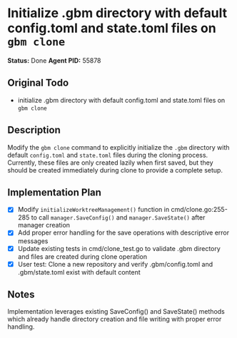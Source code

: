 # Initialize .gbm directory with default config.toml and state.toml files on `gbm clone`
**Status:** Done
**Agent PID:** 55878

## Original Todo
- initialize .gbm directory with default config.toml and state.toml files on `gbm clone`

## Description
Modify the `gbm clone` command to explicitly initialize the `.gbm` directory with default `config.toml` and `state.toml` files during the cloning process. Currently, these files are only created lazily when first saved, but they should be created immediately during clone to provide a complete setup.

## Implementation Plan
- [x] Modify `initializeWorktreeManagement()` function in cmd/clone.go:255-285 to call `manager.SaveConfig()` and `manager.SaveState()` after manager creation
- [x] Add proper error handling for the save operations with descriptive error messages
- [x] Update existing tests in cmd/clone_test.go to validate .gbm directory and files are created during clone operation
- [x] User test: Clone a new repository and verify .gbm/config.toml and .gbm/state.toml exist with default content

## Notes
Implementation leverages existing SaveConfig() and SaveState() methods which already handle directory creation and file writing with proper error handling.